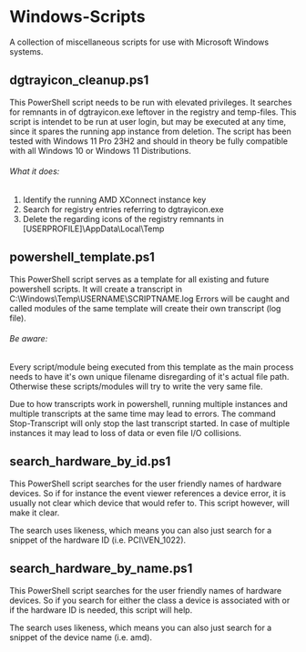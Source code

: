 # Windows-Scripts
A collection of miscellaneous scripts for use with Microsoft Windows systems.

## dgtrayicon_cleanup.ps1

This PowerShell script needs to be run with elevated privileges. It searches for
remnants in of dgtrayicon.exe leftover in the registry and temp-files. This script
is intendet to be run at user login, but may be executed at any time, since it
spares the running app instance from deletion. The script has been tested with
Windows 11 Pro 23H2 and should in theory be fully compatible with all Windows 10
or Windows 11 Distributions.

###### What it does:
1) Identify the running AMD XConnect instance key
2) Search for registry entries referring to dgtrayicon.exe
3) Delete the regarding icons of the registry remnants in [USERPROFILE]\AppData\Local\Temp

## powershell_template.ps1

This PowerShell script serves as a template for all existing and future powershell scripts.
It will create a transcript in
C:\Windows\Temp\USERNAME\SCRIPTNAME.log
Errors will be caught and called modules of the same template will create their own
transcript (log file).

###### Be aware:
Every script/module being executed from this template as the main process needs to
have it's own unique filename disregarding of it's actual file path. Otherwise
these scripts/modules will try to write the very same file.

Due to how transcripts work in powershell, running multiple instances and multiple
transcripts at the same time may lead to errors. The command Stop-Transcript will
only stop the last transcript started. In case of multiple instances it may lead
to loss of data or even file I/O collisions.

## search_hardware_by_id.ps1

This PowerShell script searches for the user friendly names of hardware devices. So if
for instance the event viewer references a device error, it is usually not clear which
device that would refer to. This script however, will make it clear.

The search uses likeness, which means you can also just search for a snippet of the
hardware ID (i.e. PCI\VEN_1022).

## search_hardware_by_name.ps1

This PowerShell script searches for the user friendly names of hardware devices. So if
you search for either the class a device is associated with or if the hardware ID is
needed, this script will help.

The search uses likeness, which means you can also just search for a snippet of the
device name (i.e. amd).
